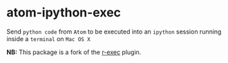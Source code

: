 # atom-ipython-exec
Send `python code` from `Atom` to be executed into an `ipython` session running inside a `terminal` on `Mac OS X`

**NB:** This package is a fork of the [r-exec](https://github.com/pimentel/atom-r-exec) plugin.
